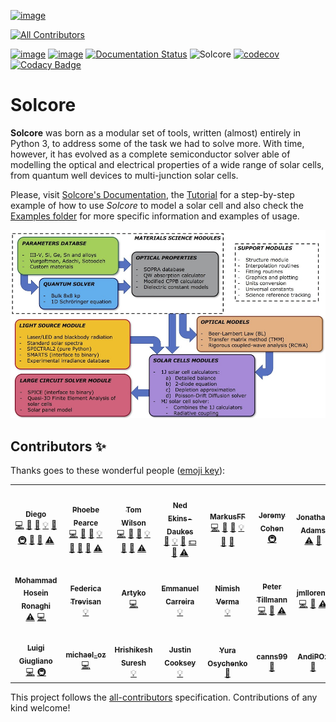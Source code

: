 [![image](https://mybinder.org/badge_logo.svg)](https://mybinder.org/v2/gh/qpv-research-group/solcore5/develop?urlpath=lab)
<!-- ALL-CONTRIBUTORS-BADGE:START - Do not remove or modify this section -->
[![All Contributors](https://img.shields.io/badge/all_contributors-21-orange.svg?style=flat-square)](#contributors-)
<!-- ALL-CONTRIBUTORS-BADGE:END -->
[![image](https://zenodo.org/badge/DOI/10.5281/zenodo.1185316.svg)](https://doi.org/10.5281/zenodo.1185316)
[![image](https://img.shields.io/badge/License-LGPLv3-blue.svg)](http://www.gnu.org/licenses/lgpl.html)
[![Documentation Status](http://readthedocs.org/projects/solcore5/badge/?version=latest)](http://solcore5.readthedocs.io/en/latest/?badge=latest)
![Solcore](https://github.com/qpv-research-group/solcore5/workflows/Solcore/badge.svg)
[![codecov](https://codecov.io/gh/qpv-research-group/solcore5/branch/develop/graph/badge.svg)](https://codecov.io/gh/qpv-research-group/solcore5)
[![Codacy Badge](https://api.codacy.com/project/badge/Grade/a1d2e6f702e64d878a67dcf85ce9b3b7)](https://app.codacy.com/gh/qpv-research-group/solcore5?utm_source=github.com&utm_medium=referral&utm_content=qpv-research-group/solcore5&utm_campaign=Badge_Grade_Settings)


Solcore
=======

**Solcore** was born as a modular set of tools, written (almost) entirely in Python 3, to address some of the task we had to solve more. With time, however, it has evolved as a complete semiconductor solver able of modelling the optical and electrical properties of a wide range of solar cells, from quantum well devices to multi-junction solar cells.

Please, visit [Solcore\'s Documentation](http://docs.solcore.solar), the [Tutorial](docs/source/Examples/tutorial.rst) for a step-by-step example of how to use *Solcore* to model a solar cell and also check the [Examples folder](examples) for more specific information and examples of usage.

![](docs/source/Infographics.jpg)

## Contributors ✨

Thanks goes to these wonderful people ([emoji key](https://allcontributors.org/docs/en/emoji-key)):

<!-- ALL-CONTRIBUTORS-LIST:START - Do not remove or modify this section -->
<!-- prettier-ignore-start -->
<!-- markdownlint-disable -->
<table>
  <tr>
    <td align="center"><a href="https://www.imperial.ac.uk/admin-services/ict/self-service/research-support/rcs/research-software-engineering/"><img src="https://avatars.githubusercontent.com/u/6095790?v=4?s=100" width="100px;" alt=""/><br /><sub><b>Diego</b></sub></a><br /><a href="https://github.com/qpv-research-group/solcore5/commits?author=dalonsoa" title="Code">💻</a> <a href="https://github.com/qpv-research-group/solcore5/issues?q=author%3Adalonsoa" title="Bug reports">🐛</a> <a href="https://github.com/qpv-research-group/solcore5/commits?author=dalonsoa" title="Documentation">📖</a> <a href="#example-dalonsoa" title="Examples">💡</a> <a href="#ideas-dalonsoa" title="Ideas, Planning, & Feedback">🤔</a> <a href="#infra-dalonsoa" title="Infrastructure (Hosting, Build-Tools, etc)">🚇</a> <a href="#maintenance-dalonsoa" title="Maintenance">🚧</a> <a href="https://github.com/qpv-research-group/solcore5/pulls?q=is%3Apr+reviewed-by%3Adalonsoa" title="Reviewed Pull Requests">👀</a> <a href="https://github.com/qpv-research-group/solcore5/commits?author=dalonsoa" title="Tests">⚠️</a></td>
    <td align="center"><a href="https://www.qpvgroup.org/phoebe-pearce"><img src="https://avatars.githubusercontent.com/u/25822065?v=4?s=100" width="100px;" alt=""/><br /><sub><b>Phoebe Pearce</b></sub></a><br /><a href="https://github.com/qpv-research-group/solcore5/commits?author=phoebe-p" title="Code">💻</a> <a href="https://github.com/qpv-research-group/solcore5/issues?q=author%3Aphoebe-p" title="Bug reports">🐛</a> <a href="https://github.com/qpv-research-group/solcore5/commits?author=phoebe-p" title="Documentation">📖</a> <a href="#example-phoebe-p" title="Examples">💡</a> <a href="#ideas-phoebe-p" title="Ideas, Planning, & Feedback">🤔</a> <a href="#maintenance-phoebe-p" title="Maintenance">🚧</a> <a href="https://github.com/qpv-research-group/solcore5/pulls?q=is%3Apr+reviewed-by%3Aphoebe-p" title="Reviewed Pull Requests">👀</a> <a href="https://github.com/qpv-research-group/solcore5/commits?author=phoebe-p" title="Tests">⚠️</a></td>
    <td align="center"><a href="https://github.com/twmwilson"><img src="https://avatars.githubusercontent.com/u/11062839?v=4?s=100" width="100px;" alt=""/><br /><sub><b>Tom Wilson</b></sub></a><br /><a href="https://github.com/qpv-research-group/solcore5/commits?author=twmwilson" title="Code">💻</a> <a href="https://github.com/qpv-research-group/solcore5/issues?q=author%3Atwmwilson" title="Bug reports">🐛</a> <a href="https://github.com/qpv-research-group/solcore5/commits?author=twmwilson" title="Documentation">📖</a> <a href="#example-twmwilson" title="Examples">💡</a> <a href="#ideas-twmwilson" title="Ideas, Planning, & Feedback">🤔</a> <a href="https://github.com/qpv-research-group/solcore5/pulls?q=is%3Apr+reviewed-by%3Atwmwilson" title="Reviewed Pull Requests">👀</a> <a href="https://github.com/qpv-research-group/solcore5/commits?author=twmwilson" title="Tests">⚠️</a></td>
    <td align="center"><a href="http://www.qpvgroup.org"><img src="https://avatars.githubusercontent.com/u/128552?v=4?s=100" width="100px;" alt=""/><br /><sub><b>Ned Ekins-Daukes</b></sub></a><br /><a href="https://github.com/qpv-research-group/solcore5/commits?author=iclned" title="Documentation">📖</a> <a href="#example-iclned" title="Examples">💡</a> <a href="#ideas-iclned" title="Ideas, Planning, & Feedback">🤔</a> <a href="#financial-iclned" title="Financial">💵</a> <a href="https://github.com/qpv-research-group/solcore5/pulls?q=is%3Apr+reviewed-by%3Aiclned" title="Reviewed Pull Requests">👀</a> <a href="https://github.com/qpv-research-group/solcore5/commits?author=iclned" title="Tests">⚠️</a></td>
    <td align="center"><a href="https://github.com/MarkusFF"><img src="https://avatars.githubusercontent.com/u/1842361?v=4?s=100" width="100px;" alt=""/><br /><sub><b>MarkusFF</b></sub></a><br /><a href="https://github.com/qpv-research-group/solcore5/commits?author=MarkusFF" title="Code">💻</a> <a href="https://github.com/qpv-research-group/solcore5/issues?q=author%3AMarkusFF" title="Bug reports">🐛</a> <a href="https://github.com/qpv-research-group/solcore5/commits?author=MarkusFF" title="Documentation">📖</a> <a href="#example-MarkusFF" title="Examples">💡</a> <a href="#ideas-MarkusFF" title="Ideas, Planning, & Feedback">🤔</a> <a href="#design-MarkusFF" title="Design">🎨</a></td>
    <td align="center"><a href="https://github.com/jcohen02"><img src="https://avatars.githubusercontent.com/u/8027703?v=4?s=100" width="100px;" alt=""/><br /><sub><b>Jeremy Cohen</b></sub></a><br /><a href="#infra-jcohen02" title="Infrastructure (Hosting, Build-Tools, etc)">🚇</a></td>
    <td align="center"><a href="https://github.com/PieceMaker"><img src="https://avatars.githubusercontent.com/u/4616735?v=4?s=100" width="100px;" alt=""/><br /><sub><b>Jonathan Adams</b></sub></a><br /><a href="https://github.com/qpv-research-group/solcore5/commits?author=PieceMaker" title="Tests">⚠️</a> <a href="https://github.com/qpv-research-group/solcore5/pulls?q=is%3Apr+reviewed-by%3APieceMaker" title="Reviewed Pull Requests">👀</a></td>
  </tr>
  <tr>
    <td align="center"><a href="https://github.com/mhrownaghi"><img src="https://avatars.githubusercontent.com/u/56091044?v=4?s=100" width="100px;" alt=""/><br /><sub><b>Mohammad Hosein Ronaghi</b></sub></a><br /><a href="https://github.com/qpv-research-group/solcore5/commits?author=mhrownaghi" title="Tests">⚠️</a> <a href="https://github.com/qpv-research-group/solcore5/commits?author=mhrownaghi" title="Code">💻</a></td>
    <td align="center"><a href="https://github.com/federikovi"><img src="https://avatars.githubusercontent.com/u/17218213?v=4?s=100" width="100px;" alt=""/><br /><sub><b>Federica Trevisan</b></sub></a><br /><a href="#example-federikovi" title="Examples">💡</a></td>
    <td align="center"><a href="https://github.com/Artyko"><img src="https://avatars.githubusercontent.com/u/30906495?v=4?s=100" width="100px;" alt=""/><br /><sub><b>Artyko</b></sub></a><br /><a href="https://github.com/qpv-research-group/solcore5/commits?author=Artyko" title="Code">💻</a></td>
    <td align="center"><a href="https://github.com/emmanuel-carreira"><img src="https://avatars.githubusercontent.com/u/30865344?v=4?s=100" width="100px;" alt=""/><br /><sub><b>Emmanuel Carreira</b></sub></a><br /><a href="#example-emmanuel-carreira" title="Examples">💡</a></td>
    <td align="center"><a href="https://nimishverma.medium.com/"><img src="https://avatars.githubusercontent.com/u/17747722?v=4?s=100" width="100px;" alt=""/><br /><sub><b>Nimish Verma</b></sub></a><br /><a href="#example-NimishVerma" title="Examples">💡</a></td>
    <td align="center"><a href="https://github.com/P-Tillmann"><img src="https://avatars.githubusercontent.com/u/23280737?v=4?s=100" width="100px;" alt=""/><br /><sub><b>Peter Tillmann</b></sub></a><br /><a href="https://github.com/qpv-research-group/solcore5/commits?author=P-Tillmann" title="Code">💻</a> <a href="https://github.com/qpv-research-group/solcore5/issues?q=author%3AP-Tillmann" title="Bug reports">🐛</a> <a href="https://github.com/qpv-research-group/solcore5/commits?author=P-Tillmann" title="Tests">⚠️</a></td>
    <td align="center"><a href="https://github.com/jmllorens"><img src="https://avatars.githubusercontent.com/u/1357438?v=4?s=100" width="100px;" alt=""/><br /><sub><b>jmllorens</b></sub></a><br /><a href="https://github.com/qpv-research-group/solcore5/commits?author=jmllorens" title="Code">💻</a> <a href="https://github.com/qpv-research-group/solcore5/issues?q=author%3Ajmllorens" title="Bug reports">🐛</a> <a href="https://github.com/qpv-research-group/solcore5/commits?author=jmllorens" title="Tests">⚠️</a></td>
  </tr>
  <tr>
    <td align="center"><a href="https://github.com/Abelarm"><img src="https://avatars.githubusercontent.com/u/6976921?v=4?s=100" width="100px;" alt=""/><br /><sub><b>Luigi Giugliano</b></sub></a><br /><a href="https://github.com/qpv-research-group/solcore5/commits?author=Abelarm" title="Code">💻</a> <a href="#infra-Abelarm" title="Infrastructure (Hosting, Build-Tools, etc)">🚇</a></td>
    <td align="center"><a href="https://github.com/MichaelNOz"><img src="https://avatars.githubusercontent.com/u/39320219?v=4?s=100" width="100px;" alt=""/><br /><sub><b>michael_oz</b></sub></a><br /><a href="https://github.com/qpv-research-group/solcore5/commits?author=MichaelNOz" title="Code">💻</a></td>
    <td align="center"><a href="https://www.linkedin.com/in/hrishikesh-suresh-881020136"><img src="https://avatars.githubusercontent.com/u/30840337?v=4?s=100" width="100px;" alt=""/><br /><sub><b>Hrishikesh Suresh</b></sub></a><br /><a href="#example-hrishikeshSuresh" title="Examples">💡</a></td>
    <td align="center"><a href="https://github.com/jscooksey"><img src="https://avatars.githubusercontent.com/u/18700514?v=4?s=100" width="100px;" alt=""/><br /><sub><b>Justin Cooksey</b></sub></a><br /><a href="#example-jscooksey" title="Examples">💡</a></td>
    <td align="center"><a href="https://github.com/yuriy-os"><img src="https://avatars.githubusercontent.com/u/12021598?v=4?s=100" width="100px;" alt=""/><br /><sub><b>Yura Osychenko</b></sub></a><br /><a href="#design-yuriy-os" title="Design">🎨</a></td>
    <td align="center"><a href="https://github.com/canns99"><img src="https://avatars.githubusercontent.com/u/70144228?v=4?s=100" width="100px;" alt=""/><br /><sub><b>canns99</b></sub></a><br /><a href="https://github.com/qpv-research-group/solcore5/issues?q=author%3Acanns99" title="Bug reports">🐛</a></td>
    <td align="center"><a href="https://github.com/AndiPOz"><img src="https://avatars.githubusercontent.com/u/66819562?v=4?s=100" width="100px;" alt=""/><br /><sub><b>AndiPOz</b></sub></a><br /><a href="https://github.com/qpv-research-group/solcore5/issues?q=author%3AAndiPOz" title="Bug reports">🐛</a></td>
  </tr>
</table>

<!-- markdownlint-restore -->
<!-- prettier-ignore-end -->

<!-- ALL-CONTRIBUTORS-LIST:END -->

This project follows the [all-contributors](https://github.com/all-contributors/all-contributors) specification. Contributions of any kind welcome!